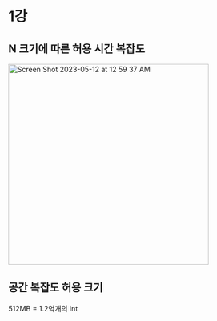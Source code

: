 # 1강

## N 크기에 따른 허용 시간 복잡도

<img width="400" alt="Screen Shot 2023-05-12 at 12 59 37 AM" src="https://github.com/Kang-SeoHyun/Kang-SeoHyun/assets/77817094/147d369a-d860-451c-aef5-211717208587">

## 공간 복잡도 허용 크기
512MB = 1.2억개의 int